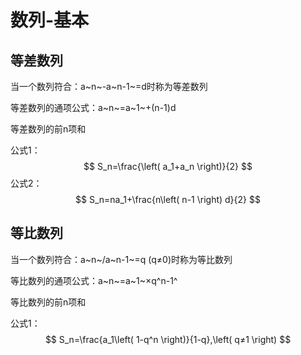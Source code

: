 # 数列-基本

## 等差数列

当一个数列符合：a~n~-a~n-1~=d时称为等差数列

等差数列的通项公式：a~n~=a~1~+(n-1)d

等差数列的前n项和

公式1：
$$
S_n=\frac{\left( a_1+a_n \right)}{2}
$$
公式2：
$$
S_n=na_1+\frac{n\left( n-1 \right) d}{2}
$$



## 等比数列

当一个数列符合：a~n~/a~n-1~=q (q≠0)时称为等比数列

等比数列的通项公式：a~n~=a~1~×q^n-1^

等比数列的前n项和

公式1：
$$
S_n=\frac{a_1\left( 1-q^n \right)}{1-q},\left( q≠1 \right)
$$
